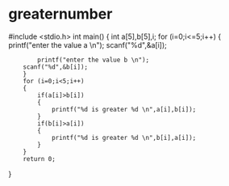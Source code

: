 # greaternumber

#include <stdio.h>
int main()
{
	int a[5],b[5],i;
	for (i=0;i<=5;i++)
	{
		printf("enter the value a \n");
		scanf("%d",&a[i]);
		
			printf("enter the value b \n");
		scanf("%d",&b[i]);
		}	
		for (i=0;i<5;i++)
		{
			if(a[i]>b[i])
			{
				printf("%d is greater %d \n",a[i],b[i]);
			}
			if(b[i]>a[i])
			{
				printf("%d is greater %d \n",b[i],a[i]);
			}
		}
		return 0;
}
